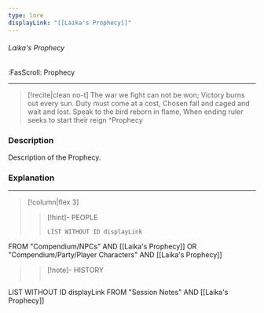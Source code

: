 ```yaml
---
type: lore
displayLink: "[[Laika's Prophecy]]"
---
```


###### Laika's Prophecy
<span class="sub2">:FasScroll: Prophecy</span>
___

> [!recite|clean no-t]
>	The war we fight can not be won;
>	Victory burns out every sun.
>	Duty must come at a cost,
>	Chosen fall and caged and wait and lost.
>	Speak to the bird reborn in flame,
>	When ending ruler seeks to start their reign
>^Prophecy

### Description
Description of the Prophecy.

### Explanation


---

> [!column|flex 3]
>>[!hint]- PEOPLE
>>```dataview
>>LIST WITHOUT ID displayLink
FROM "Compendium/NPCs" AND [[Laika's Prophecy]] OR "Compendium/Party/Player Characters" AND [[Laika's Prophecy]]
>
>>[!note]- HISTORY
>>```dataview
LIST WITHOUT ID displayLink
FROM "Session Notes" AND [[Laika's Prophecy]]